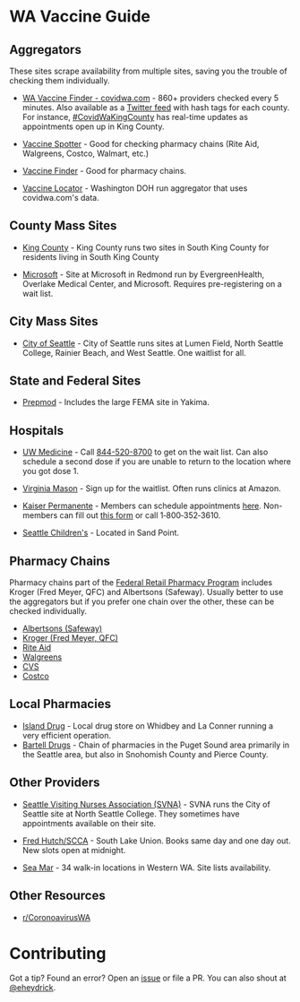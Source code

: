 # WA Vaccine Guide

## Aggregators

These sites scrape availability from multiple sites, saving you the trouble of checking them individually.

* [WA Vaccine Finder - covidwa.com](https://www.covidwa.com/) - 860+ providers checked every 5 minutes. Also available as a [Twitter feed](https://twitter.com/covidwashington) with hash tags for each county. For instance, [#CovidWaKingCounty](https://twitter.com/hashtag/CovidWaKingCounty) has real-time updates as appointments open up in King County.

* [Vaccine Spotter](https://www.vaccinespotter.org/WA/) - Good for checking pharmacy chains (Rite Aid, Walgreens, Costco, Walmart, etc.)

* [Vaccine Finder](https://vaccinefinder.org/search/) - Good for pharmacy chains. 

* [Vaccine Locator](https://vaccinelocator.doh.wa.gov/) - Washington DOH run aggregator that uses covidwa.com's data.

## County Mass Sites

* [King County](https://covidvaccine.kingcounty.gov/) - King County runs two sites in South King County for residents living in South King County

* [Microsoft](https://www.kcvredmond.com/) - Site at Microsoft in Redmond run by EvergreenHealth, Overlake Medical Center, and Microsoft. Requires pre-registering on a wait list.

## City Mass Sites

* [City of Seattle](https://forms.office.com/Pages/ResponsePage.aspx?id=RR7meOtrCUCPmTWdi1T0G2oHZB0Q1AZPn08T2zoB3clUOVRHQldQNlM2WDM4OUdBN0s3REE1MUc3Sy4u) - City of Seattle runs sites at Lumen Field, North Seattle College, Rainier Beach, and West Seattle. One waitlist for all.

## State and Federal Sites

* [Prepmod](https://prepmod.doh.wa.gov/clinic/search) - Includes the large FEMA site in Yakima.

## Hospitals

* [UW Medicine](https://www.uwmedicine.org/coronavirus/vaccine) - Call [844-520-8700](tel:8445208700) to get on the wait list. Can also schedule a second dose if you are unable to return to the location where you got dose 1.

* [Virginia Mason](https://www.virginiamason.org/vaccinewaitlist) - Sign up for the waitlist. Often runs clinics at Amazon.

* [Kaiser Permanente](https://healthy.kaiserpermanente.org/washington/health-wellness/coronavirus-information/vaccine-appointments) - Members can schedule appointments [here](https://wa-member2.kaiserpermanente.org/MyChart/SymptomChecker/SelfTriage/Load?TreeID=YoCfEDe%2BCBOtYeqcP10oEg%3D%3D&FromList=1). Non-members can fill out [this form](https://healthy.kaiserpermanente.org/washington/health-wellness/coronavirus-information/covid-vaccine/vaccination-eligibility) or call 1‑800‑352‑3610.

* [Seattle Children's](https://mychart.seattlechildrens.org/mychart/COVID19) - Located in Sand Point.

## Pharmacy Chains

Pharmacy chains part of the [Federal Retail Pharmacy Program](https://www.cdc.gov/vaccines/covid-19/retail-pharmacy-program/participating-pharmacies.html) includes Kroger (Fred Meyer, QFC) and Albertsons (Safeway). Usually better to use the aggregators but if you prefer one chain over the other, these can be checked individually.

* [Albertsons (Safeway)](https://www.mhealthappointments.com/covidappt)
* [Kroger (Fred Meyer, QFC)](https://www.kroger.com/rx/covid-eligibility)
* [Rite Aid](https://www.riteaid.com/pharmacy/covid-qualifier)
* [Walgreens](https://www.walgreens.com/findcare/vaccination/covid-19/location-screening)
* [CVS](https://www.cvs.com/immunizations/covid-19-vaccine)
* [Costco](https://www.costco.com/covid-vaccine.html)

## Local Pharmacies

* [Island Drug](https://islanddrug.com/appt/) - Local drug store on Whidbey and La Conner running a very efficient operation.
* [Bartell Drugs](https://www.bartelldrugs.com/covid-19-vaccine/) - Chain of pharmacies in the Puget Sound area primarily in the Seattle area, but also in Snohomish County and Pierce County.

## Other Providers

* [Seattle Visiting Nurses Association (SVNA)](https://schedule.seattlevna.com/home) - SVNA runs the City of Seattle site at North Seattle College. They sometimes have appointments available on their site.

* [Fred Hutch/SCCA](https://www.solvhealth.com/book-online/AM8450) - South Lake Union. Books same day and one day out. New slots open at midnight.

* [Sea Mar](https://www.seamar.org/covid-vaccine.html) - 34 walk-in locations in Western WA. Site lists availability.

## Other Resources

* [r/CoronoavirusWA](https://www.reddit.com/r/coronaviruswa)

# Contributing

Got a tip? Found an error? Open an [issue](https://github.com/eheydrick/wavaccine/issues) or file a PR. You can also shout at [@eheydrick](https://twitter.com/eheydrick).
